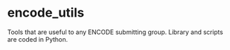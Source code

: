 # encode_utils
Tools that are useful to any ENCODE submitting group. Library and scripts are coded in Python.



